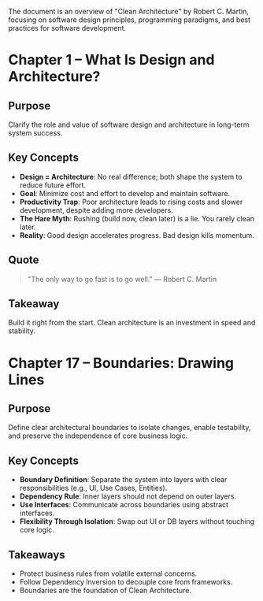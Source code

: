 The document is an overview of "Clean Architecture" by Robert C. Martin, focusing on software design principles, programming paradigms, and best practices for software development.

# Chapter 1 – What Is Design and Architecture?

## Purpose
Clarify the role and value of software design and architecture in long-term system success.

## Key Concepts
- **Design = Architecture**: No real difference; both shape the system to reduce future effort.
- **Goal**: Minimize cost and effort to develop and maintain software.
- **Productivity Trap**: Poor architecture leads to rising costs and slower development, despite adding more developers.
- **The Hare Myth**: Rushing (build now, clean later) is a lie. You rarely clean later.
- **Reality**: Good design accelerates progress. Bad design kills momentum.

## Quote
> "The only way to go fast is to go well." — Robert C. Martin

## Takeaway
Build it right from the start. Clean architecture is an investment in speed and stability.


# Chapter 17 – Boundaries: Drawing Lines

## Purpose
Define clear architectural boundaries to isolate changes, enable testability, and preserve the independence of core business logic.

## Key Concepts
- **Boundary Definition**: Separate the system into layers with clear responsibilities (e.g., UI, Use Cases, Entities).
- **Dependency Rule**: Inner layers should not depend on outer layers.
- **Use Interfaces**: Communicate across boundaries using abstract interfaces.
- **Flexibility Through Isolation**: Swap out UI or DB layers without touching core logic.

## Takeaways
- Protect business rules from volatile external concerns.
- Follow Dependency Inversion to decouple core from frameworks.
- Boundaries are the foundation of Clean Architecture.
